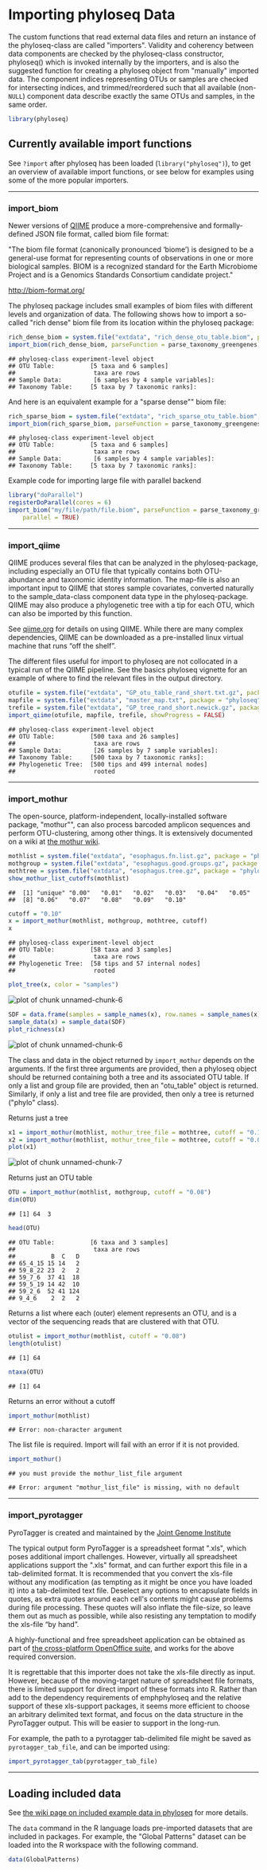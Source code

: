 
<link href="http://kevinburke.bitbucket.org/markdowncss/markdown.css" rel="stylesheet"></link>

Importing phyloseq Data
========================================================

The custom functions that read external data files and return an instance of the phyloseq-class are called "importers". Validity and coherency between data components are checked by the phyloseq-class constructor,
	phyloseq()
which is invoked internally by the importers, and is also the suggested function for creating a phyloseq object from "manually" imported data. The component indices representing OTUs or samples are checked for intersecting indices, and trimmed/reordered such that all available (non-`NULL`) component data describe exactly the same OTUs and samples, in the same order. 


```r
library(phyloseq)
```



## Currently available import functions

See `?import` after phyloseq has been loaded (`library("phyloseq")`), to get an overview of available import functions, or see below for examples using some of the more popular importers.

---
### import_biom

Newer versions of [QIIME](http://www.qiime.org/) produce a more-comprehensive and formally-defined JSON file format, called biom file format:

"The biom file format (canonically pronounced ‘biome’) is designed to be a general-use format for representing counts of observations in one or more biological samples. BIOM is a recognized standard for the Earth Microbiome Project and is a Genomics Standards Consortium candidate project."

http://biom-format.org/

The phyloseq package includes small examples of biom files with different levels and organization of data. The following shows how to import a so-called "rich dense" biom file from its location within the phyloseq package:


```r
rich_dense_biom = system.file("extdata", "rich_dense_otu_table.biom", package = "phyloseq")
import_biom(rich_dense_biom, parseFunction = parse_taxonomy_greengenes)
```

```
## phyloseq-class experiment-level object
## OTU Table:          [5 taxa and 6 samples]
##                      taxa are rows
## Sample Data:         [6 samples by 4 sample variables]:
## Taxonomy Table:     [5 taxa by 7 taxonomic ranks]:
```


And here is an equivalent example for a "sparse dense"" biom file:

```r
rich_sparse_biom = system.file("extdata", "rich_sparse_otu_table.biom", package = "phyloseq")
import_biom(rich_sparse_biom, parseFunction = parse_taxonomy_greengenes)
```

```
## phyloseq-class experiment-level object
## OTU Table:          [5 taxa and 6 samples]
##                      taxa are rows
## Sample Data:         [6 samples by 4 sample variables]:
## Taxonomy Table:     [5 taxa by 7 taxonomic ranks]:
```


Example code for importing large file with parallel backend

```r
library("doParallel")
registerDoParallel(cores = 6)
import_biom("my/file/path/file.biom", parseFunction = parse_taxonomy_greengenes, 
    parallel = TRUE)
```



---
### import_qiime

QIIME produces several files that can be analyzed in the phyloseq-package, including especially an OTU file that typically contains both OTU-abundance and taxonomic identity information. The map-file is also an important input to QIIME that stores sample covariates, converted naturally to the sample_data-class component data type in the phyloseq-package. QIIME may also produce a phylogenetic tree with a tip for each OTU, which can also be imported by this function.

See [qiime.org](http://www.qiime.org/) for details on using QIIME. While there are many complex dependencies, QIIME can be downloaded as a pre-installed linux virtual machine that runs “off the shelf”.

The different files useful for import to phyloseq are not collocated in a typical run of the QIIME pipeline. See the basics phyloseq vignette for an example of where to find the relevant files in the output directory.


```r
otufile = system.file("extdata", "GP_otu_table_rand_short.txt.gz", package = "phyloseq")
mapfile = system.file("extdata", "master_map.txt", package = "phyloseq")
trefile = system.file("extdata", "GP_tree_rand_short.newick.gz", package = "phyloseq")
import_qiime(otufile, mapfile, trefile, showProgress = FALSE)
```

```
## phyloseq-class experiment-level object
## OTU Table:          [500 taxa and 26 samples]
##                      taxa are rows
## Sample Data:         [26 samples by 7 sample variables]:
## Taxonomy Table:     [500 taxa by 7 taxonomic ranks]:
## Phylogenetic Tree:  [500 tips and 499 internal nodes]
##                      rooted
```



---
### import_mothur
The open-source, platform-independent, locally-installed software package, "mothur"", can also process barcoded amplicon sequences and perform OTU-clustering, among other things. It is extensively documented on a wiki at [the mothur wiki](http://www.mothur.org/wiki/Main_Page).


```r
mothlist = system.file("extdata", "esophagus.fn.list.gz", package = "phyloseq")
mothgroup = system.file("extdata", "esophagus.good.groups.gz", package = "phyloseq")
mothtree = system.file("extdata", "esophagus.tree.gz", package = "phyloseq")
show_mothur_list_cutoffs(mothlist)
```

```
##  [1] "unique" "0.00"   "0.01"   "0.02"   "0.03"   "0.04"   "0.05"  
##  [8] "0.06"   "0.07"   "0.08"   "0.09"   "0.10"
```

```r
cutoff = "0.10"
x = import_mothur(mothlist, mothgroup, mothtree, cutoff)
x
```

```
## phyloseq-class experiment-level object
## OTU Table:          [58 taxa and 3 samples]
##                      taxa are rows
## Phylogenetic Tree:  [58 tips and 57 internal nodes]
##                      rooted
```

```r
plot_tree(x, color = "samples")
```

![plot of chunk unnamed-chunk-6](figure/unnamed-chunk-61.png) 

```r
SDF = data.frame(samples = sample_names(x), row.names = sample_names(x))
sample_data(x) = sample_data(SDF)
plot_richness(x)
```

![plot of chunk unnamed-chunk-6](figure/unnamed-chunk-62.png) 


The class and data in the object returned by `import_mothur` depends on the  arguments. If the first three arguments are provided, then a phyloseq object should be returned containing both a tree and its associated OTU table. If only a list and group file are provided, then an "otu_table" object is returned. Similarly, if only a list and tree file are provided, then only a tree is returned ("phylo" class).

Returns just a tree

```r
x1 = import_mothur(mothlist, mothur_tree_file = mothtree, cutoff = "0.10")
x2 = import_mothur(mothlist, mothur_tree_file = mothtree, cutoff = "0.08")
plot(x1)
```

![plot of chunk unnamed-chunk-7](figure/unnamed-chunk-7.png) 

Returns just an OTU table

```r
OTU = import_mothur(mothlist, mothgroup, cutoff = "0.08")
dim(OTU)
```

```
## [1] 64  3
```

```r
head(OTU)
```

```
## OTU Table:          [6 taxa and 3 samples]
##                      taxa are rows
##          B  C   D
## 65_4_15 15 14   2
## 59_8_22 23  2   2
## 59_7_6  37 41  18
## 59_5_19 14 42  10
## 59_2_6  52 41 124
## 9_4_6    2  2   2
```


Returns a list where each (outer) element represents an OTU, and is a vector of the sequencing reads that are clustered with that OTU.

```r
otulist = import_mothur(mothlist, cutoff = "0.08")
length(otulist)
```

```
## [1] 64
```

```r
ntaxa(OTU)
```

```
## [1] 64
```


Returns an error without a cutoff

```r
import_mothur(mothlist)
```

```
## Error: non-character argument
```


The list file is required. Import will fail with an error if it is not provided.

```r
import_mothur()
```

```
## you must provide the mothur_list_file argument
```

```
## Error: argument "mothur_list_file" is missing, with no default
```



---
### import_pyrotagger

PyroTagger is created and maintained by the [Joint Genome Institute](http://pyrotagger.jgi-psf.org/)

The typical output form PyroTagger is a spreadsheet format ".xls", which poses additional import challenges. However, virtually all spreadsheet applications support the ".xls" format, and can further export this file in a tab-delimited format. It is recommended that you convert the xls-file without any modification (as tempting as it might be once you have loaded it) into a tab-delimited text file. Deselect any options to encapsulate fields in quotes, as extra quotes around each cell's contents might cause problems during file processing. These quotes will also inflate the file-size, so leave them out as much as possible, while also resisting any temptation to modify the xls-file “by hand”.

A highly-functional and free spreadsheet application can be obtained as part of [the cross-platform OpenOffice suite](http://www.openoffice.org/), and works for the above required conversion.

It is regrettable that this importer does not take the xls-file directly as input. However, because of the moving-target nature of spreadsheet file formats, there is limited support for direct import of these formats into R. Rather than add to the dependency requirements of emphphyloseq and the relative support of these xls-support packages, it seems more efficient to choose an arbitrary delimited text format, and focus on the data structure in the PyroTagger output. This will be easier to support in the long-run.

For example, the path to a pyrotagger tab-delimited file might be saved as `pyrotagger_tab_file`, and can be imported using:


```r
import_pyrotagger_tab(pyrotagger_tab_file)
```



---
## Loading included data

See [the wiki page on included example data in phyloseq](https://github.com/joey711/phyloseq/wiki/Example-Data) for more details.

The `data` command in the R language loads pre-imported datasets that are included in packages. For example, the "Global Patterns" dataset can be loaded into the R workspace with the following command.


```r
data(GlobalPatterns)
```


